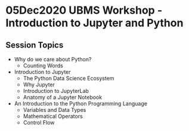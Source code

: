 # 05Dec2020 UBMS Workshop - Introduction to Jupyter and Python


## Session Topics

* Why do we care about Python?
    * Counting Words
* Introduction to Jupyter
    - The Python Data Science Ecosystem
    - Why Jupyter
    - Introduction to JupyterLab
    - Anatomy of a Jupyter Notebook
* An Introduction to the Python Programming Language
    * Variables and Data Types
    * Mathematical Operators
    * Control Flow
